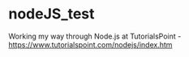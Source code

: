# nodeJS_test
 Working my way through Node.js at TutorialsPoint - https://www.tutorialspoint.com/nodejs/index.htm